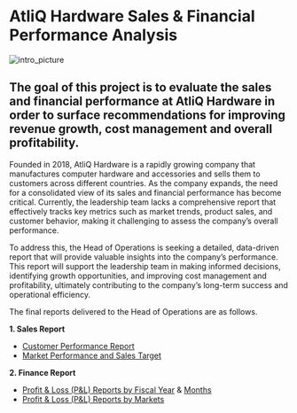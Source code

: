 # AtliQ Hardware Sales & Financial Performance Analysis 
![intro_picture](https://github.com/user-attachments/assets/51aaee61-a52a-4b86-88ed-26a37ac3f341)

## The goal of this project is to evaluate the sales and financial performance at AtliQ Hardware in order to surface recommendations for improving revenue growth, cost management and overall profitability.

Founded in 2018, AtliQ Hardware is a rapidly growing company that manufactures computer hardware and accessories and sells them to customers across different countries. As the company expands, the need for a consolidated view of its sales and financial performance has become critical. Currently, the leadership team lacks a comprehensive report that effectively tracks key metrics such as market trends, product sales, and customer behavior, making it challenging to assess the company’s overall performance.

To address this, the Head of Operations is seeking a detailed, data-driven report that will provide valuable insights into the company’s performance. This report will support the leadership team in making informed decisions, identifying growth opportunities, and improving cost management and profitability, ultimately contributing to the company’s long-term success and operational efficiency.

The final reports delivered to the Head of Operations are as follows.

**1. Sales Report**
- [Customer Performance Report](link)
- [Market Performance and Sales Target](link)

**2. Finance Report**
- [Profit & Loss (P&L) Reports by Fiscal Year](link) & [Months](link)
- [Profit & Loss (P&L) Reports by Markets](link)
